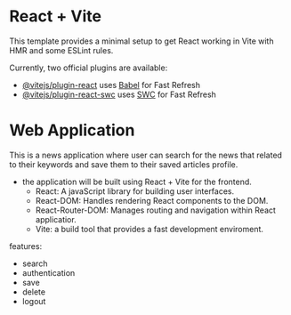 # React + Vite

This template provides a minimal setup to get React working in Vite with HMR and some ESLint rules.

Currently, two official plugins are available:

- [@vitejs/plugin-react](https://github.com/vitejs/vite-plugin-react/blob/main/packages/plugin-react/README.md) uses [Babel](https://babeljs.io/) for Fast Refresh
- [@vitejs/plugin-react-swc](https://github.com/vitejs/vite-plugin-react-swc) uses [SWC](https://swc.rs/) for Fast Refresh

# Web Application

This is a news application where user can search for the news that related to their keywords and save them to their saved articles profile.

- the application will be built using React + Vite for the frontend.
  - React: A javaScript library for building user interfaces.
  - React-DOM: Handles rendering React components to the DOM.
  - React-Router-DOM: Manages routing and navigation within React applicatior.
  - Vite: a build tool that provides a fast development enviroment.

features:

- search
- authentication
- save
- delete
- logout
